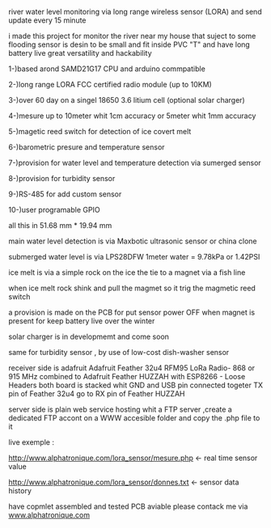 river water level monitoring via long range wireless sensor (LORA) and send update every 15 minute

i made this project for monitor the river near my house that suject to some flooding
sensor is desin to be small and fit inside PVC "T" and have long battery live
 great versatility and hackability

1-)based arond SAMD21G17 CPU and arduino commpatible

2-)long range LORA FCC certified radio module (up to 10KM)

3-)over 60 day on a singel 18650 3.6 litium cell (optional solar charger)

4-)mesure up to 10meter whit 1cm accuracy or 5meter whit 1mm accuracy

5-)magetic reed switch for detection of ice covert melt

6-)barometric presure and temperature sensor

7-)provision for water level and temperature detection via sumerged sensor

8-)provision for turbidity sensor

9-)RS-485 for add custom sensor

10-)user programable GPIO


all this in 51.68 mm * 19.94 mm


main water level detection is via Maxbotic ultrasonic sensor or china clone

submerged water level is via LPS28DFW   1meter water = 9.78kPa or 1.42PSI

ice melt is via a simple rock on the ice the tie to a magnet via a fish line

when ice melt rock shink and pull the magmet so it trig the magmetic reed switch

a provision is made on the PCB for put sensor power OFF when magnet is present for keep battery live over the winter


solar charger is in developmemt and come soon

same for turbidity sensor , by use of low-cost dish-washer sensor


receiver side is adafruit Adafruit Feather 32u4 RFM95 LoRa Radio- 868 or 915 MHz
combined to Adafruit Feather HUZZAH with ESP8266 - Loose Headers
both board is stacked whit GND and USB pin connected togeter
TX pin of Feather 32u4 go to RX pin of Feather HUZZAH

server side is plain web service hosting whit a FTP server  ,create a dedicated FTP accont on a WWW accesible folder  and copy the .php file to it

live exemple :

http://www.alphatronique.com/lora_sensor/mesure.php    <- real time sensor value

http://www.alphatronique.com/lora_sensor/donnes.txt    <- sensor data history


have copmlet assembled and tested PCB aviable please contack me via www.alphatronique.com
